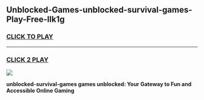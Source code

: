 
## Unblocked-Games-unblocked-survival-games-Play-Free-llk1g
<h3>
<a href="https://premium76.site?title=unblocked-survival-games&ref=22A">CLICK TO PLAY</a></h3>
<hr>

<h3>
<a href="https://premium76.site?title=unblocked-survival-games&ref=22A">CLICK 2 PLAY</a>
  
</h3>

<a href="https://premium76.site?title=unblocked-survival-games&ref=22A"><img src="https://clearcache.store/games.png"></a>


**unblocked-survival-games games unblocked: Your Gateway to Fun and Accessible Online Gaming**
